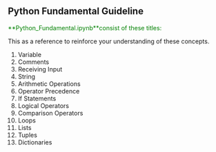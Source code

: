 ## Python Fundamental Guideline
<p style="color:green; font-size:bold;">**Python_Fundamental.ipynb**consist of these titles:</p> 
This as a reference to reinforce your understanding of these concepts.
<ol>
  <li>Variable</li>
  <li>Comments</li>
  <li>Receiving Input</li>
  <li>String</li>
  <li>Arithmetic Operations</li>
  <li>Operator Precedence</li>
  <li>If Statements</li>
  <li>Logical Operators</li>
  <li>Comparison Operators</li>
  <li>Loops</li>
  <li>Lists</li>
  <li>Tuples</li>
  <li>Dictionaries</li>
</ol>














